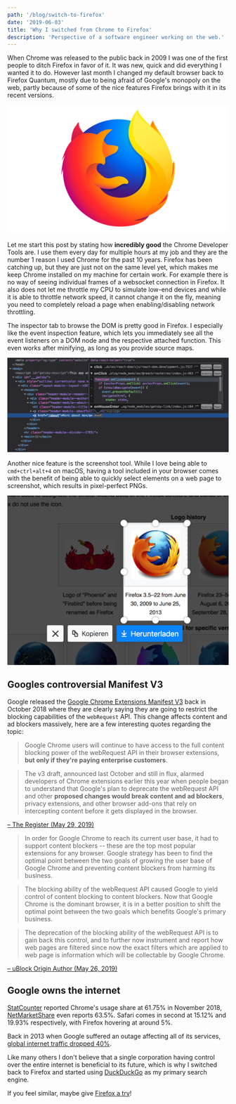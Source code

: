 ```yaml
---
path: '/blog/switch-to-firefox'
date: '2019-06-03'
title: 'Why I switched from Chrome to Firefox'
description: 'Perspective of a software engineer working on the web.'
---
```


When Chrome was released to the public back in 2009 I was one of the first people to ditch Firefox in favor of it. It was new, quick and did everything I wanted it to do. However last month I changed my default browser back to Firefox Quantum, mostly due to being afraid of Google's monopoly on the web, partly because of some of the nice features Firefox brings with it in its recent versions.

![Firefox Logo](./firefox_logo.jpg)

Let me start this post by stating how **incredibly good** the Chrome Developer Tools are. I use them every day for multiple hours at my job and they are the number 1 reason I used Chrome for the past 10 years. Firefox has been catching up, but they are just not on the same level yet, which makes me keep Chrome installed on my machine for certain work. For example there is no way of seeing individual frames of a websocket connection in Firefox. It also does not let me throttle my CPU to simulate low-end devices and while it is able to throttle network speed, it cannot change it on the fly, meaning you need to completely reload a page when enabling/disabling network throttling.

The inspector tab to browse the DOM is pretty good in Firefox. I especially like the event inspection feature, which lets you immediately see all the event listeners on a DOM node and the respective attached function. This even works after minifying, as long as you provide source maps.

![Inspector in Firefox Dev Tools](./event_inspector.png)

Another nice feature is the screenshot tool. While I love being able to `cmd+ctrl+alt+4` on macOS, having a tool included in your browser comes with the benefit of being able to quickly select elements on a web page to screenshot, which results in pixel-perfect PNGs.

![Firefox screenshot tool](./screenshot_tool.png)

## Googles controversial Manifest V3

Google released the [Google Chrome Extensions Manifest V3](https://docs.google.com/document/d/1nPu6Wy4LWR66EFLeYInl3NzzhHzc-qnk4w4PX-0XMw8/edit#) back in October 2018 where they are clearly saying they are going to restrict the blocking capabilities of the `webRequest` API. This change affects content and ad blockers massively, here are a few interesting quotes regarding the topic:

> Google Chrome users will continue to have access to the full content blocking power of the webRequest API in their browser extensions, **but only if they're paying enterprise customers**.

> The v3 draft, announced last October and still in flux, alarmed developers of Chrome extensions earlier this year when people began to understand that Google's plan to deprecate the webRequest API and other **proposed changes would break content and ad blockers**, privacy extensions, and other browser add-ons that rely on intercepting content before it gets displayed in the browser.

[– The Register (May 29, 2019)](https://www.theregister.co.uk/2019/05/29/google_webrequest_api/)

> In order for Google Chrome to reach its current user base, it had to support content blockers -- these are the top most popular extensions for any browser. Google strategy has been to find the optimal point between the two goals of growing the user base of Google Chrome and preventing content blockers from harming its business.

> The blocking ability of the webRequest API caused Google to yield control of content blocking to content blockers. Now that Google Chrome is the dominant browser, it is in a better position to shift the optimal point between the two goals which benefits Google's primary business.

> The deprecation of the blocking ability of the webRequest API is to gain back this control, and to further now instrument and report how web pages are filtered since now the exact filters which are applied to web page is information which will be collectable by Google Chrome.

[– uBlock Origin Author (May 26, 2019)](https://github.com/uBlockOrigin/uBlock-issues/issues/338#issuecomment-496009417)

## Google owns the internet

[StatCounter](http://gs.statcounter.com/browser-market-share#monthly-201811-201811-bar) reported Chrome's usage share at 61.75% in November 2018, [NetMarketShare](https://netmarketshare.com/browser-market-share.aspx?options=%7B%22filter%22%3A%7B%7D%2C%22dateLabel%22%3A%22Custom%22%2C%22attributes%22%3A%22share%22%2C%22group%22%3A%22browser%22%2C%22sort%22%3A%7B%22share%22%3A-1%7D%2C%22id%22%3A%22browsersDesktop%22%2C%22dateInterval%22%3A%22Monthly%22%2C%22dateStart%22%3A%222018-11%22%2C%22dateEnd%22%3A%222018-11%22%2C%22segments%22%3A%22-1000%22%7D) even reports 63.5%. Safari comes in second at 15.12% and 19.93% respectively, with Firefox hovering at around 5%.

Back in 2013 when Google suffered an outage affecting all of its services, [global internet traffic dropped 40%](https://www.cnet.com/news/google-goes-down-for-5-minutes-internet-traffic-drops-40/).

Like many others I don't believe that a single corporation having control over the entire internet is beneficial to its future, which is why I switched back to Firefox and started using [DuckDuckGo](https://duckduckgo.com/) as my primary search engine.

If you feel similar, maybe give [Firefox a try](https://www.mozilla.org/en-US/firefox/switch/)!
